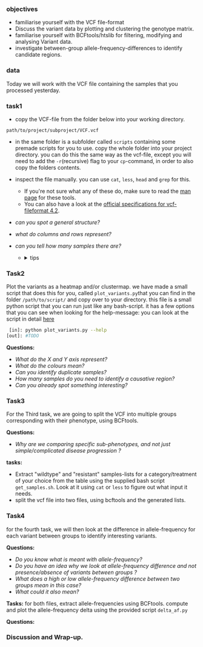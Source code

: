 
### objectives
- familiarise yourself with the VCF file-format
- Discuss the variant data by plotting and clustering the genotype matrix.
- familiarise yourself with BCFtools/htslib for filtering, modifying and analysing Variant data.
- investigate between-group allele-frequency-differences to identify candidate regions.
### data
Today we will work with the VCF file containing the samples that you processed yesterday.

### task1
- copy the VCF-file from the folder below into your working directory.
```
path/to/project/subproject/VCF.vcf
```
- in the same folder is a subfolder called ```scripts``` containing some premade scripts for you to use. copy the whole folder into your project directory. you can do this the same way as the vcf-file, except you will need to add the ```-r```(recursive) flag to your ```cp```-command, in order to also copy the folders contents.

- inspect the file manually. you can use ```cat```, ```less```, ```head``` and ```grep``` for this.
  - If you're not sure what any of these do, make sure to read the [man page](https://en.wikipedia.org/wiki/Man_page) for these tools.
  - You can also have a look at the [official specifications for vcf-fileformat 4.2](https://samtools.github.io/hts-specs/VCFv4.2.pdf).
- *can you spot a general structure?*
- *what do columns and rows represent?*
- *can you tell how many samples there are?*
  - <details><summary>tips</summary>

      <p>
        **dirty and fast** : grep the header-line containing the sample-names, count them.  <br>
        **clean**: there's a BCFtools functionality that outputs a list of sample-names. e.g. ```bcftools query -l file.bcf | wc -l```

      </p>
   </details>



### Task2
Plot the variants as a heatmap and/or clustermap.
we have made a small script that does this for you, called ```plot_variants.py```that you can find in the folder ```/path/to/script/``` and copy over to your directory. this file is a small python script that you can run just like any bash-script. it has a few options that you can see when looking for the help-message:
you can look at the script in detail [here]()
```bash
 [in]: python plot_variants.py --help
[out]: #TODO
```
**Questions:**
 - _What do the X and Y axis represent?_
 - _What do the colours mean?_
 - _Can you identify duplicate samples?_
 - _How many samples do you need to identify a causative region?_
 - _Can you already spot something interesting?_


### Task3
For the Third task, we are going to split the VCF into multiple groups corresponding with their phenotype, using BCFtools.


**Questions:**

- _Why are we comparing specific sub-phenotypes, and not just simple/complicated disease progression ?_


**tasks:**
- Extract "wildtype" and "resistant" samples-lists for a category/treatment of your choice from the table using the supplied bash script ```get_samples.sh```. Look at it using ```cat``` or  ```less``` to figure out what input it needs.  
- split the vcf file into two files, using bcftools and the generated lists.

### Task4
for the fourth task, we will then look at the difference in allele-frequency for each variant between groups to identify interesting variants.

**Questions:**
- _Do you know what is meant with allele-frequency?_
- _Do you have an idea why we look at allele-frequency difference and not presence/absence of variants between groups ?_
- _What does a high or low allele-frequency difference between two groups mean in this case?_
- _What could it also mean?_

**Tasks:**
for both files, extract allele-frequencies using BCFtools.
compute and plot the allele-frequency delta using the provided script ```delta_af.py```

**Questions:**



### Discussion and Wrap-up.
